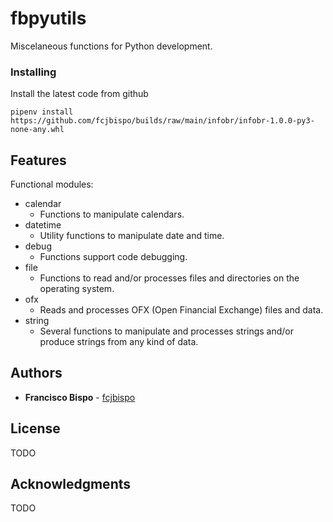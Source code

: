 # fbpyutils

Miscelaneous functions for Python development.

### Installing

Install the latest code from github

```
pipenv install https://github.com/fcjbispo/builds/raw/main/infobr/infobr-1.0.0-py3-none-any.whl
```
## Features

Functional modules:

* calendar
    * Functions to manipulate calendars.
* datetime
    * Utility functions to manipulate date and time.
* debug
    * Functions support code debugging.
* file
    * Functions to read and/or processes files and directories on the operating system.
* ofx
    * Reads and processes OFX (Open Financial Exchange) files and data.
* string
    * Several functions to manipulate and processes strings and/or
produce strings from any kind of data.
## Authors

* **Francisco Bispo** - [fcjbispo](https://github.com/fcjbispo)

## License

TODO
## Acknowledgments

TODO